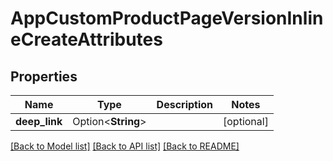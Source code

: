 # AppCustomProductPageVersionInlineCreateAttributes

## Properties

Name | Type | Description | Notes
------------ | ------------- | ------------- | -------------
**deep_link** | Option<**String**> |  | [optional]

[[Back to Model list]](../README.md#documentation-for-models) [[Back to API list]](../README.md#documentation-for-api-endpoints) [[Back to README]](../README.md)


